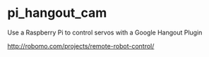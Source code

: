 pi_hangout_cam
==============

Use a Raspberry Pi to control servos with a Google Hangout Plugin

http://robomo.com/projects/remote-robot-control/
